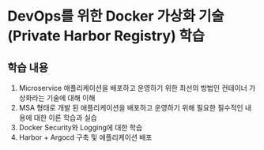 # DevOps를 위한 Docker 가상화 기술 (Private Harbor Registry) 학습

## 학습 내용
1. Microservice 애플리케이션을 배포하고 운영하기 위한 최선의 방법인 컨테이너 가상화라는 기술에 대해 이해
2. MSA 형태로 개발 된 애플리케이션을 배포하고 운영하기 위해 필요한 필수적인 내용에 대한 이론 학습과 실습
3. Docker Security와 Logging에 대한 학습
4. Harbor + Argocd 구축 및 애플리케이션 배포
